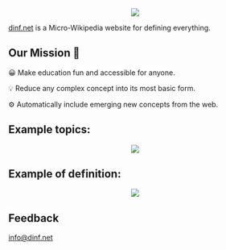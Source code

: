 <div align="center">
  <img src="https://dinf.net/static/logo.c9285940.svg">
</div>

[dinf.net](https://dinf.net) is a Micro-Wikipedia website for defining everything.

 
## Our Mission 🚀


😀  Make education fun and accessible for anyone.


💡   Reduce any complex concept into its most basic form.


⚙️  Automatically include emerging new concepts from the web.
  
  
## Example topics:

<div align="center">
  <img src="https://dinf.net/static/dinf_topics.png">
</div>
  
    
## Example of definition:

<div align="center">
  <img src="https://dinf.net/static/standard_deviation.png">
</div>

## Feedback
info@dinf.net
